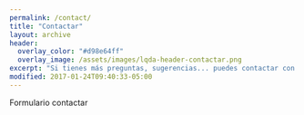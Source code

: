 ```yaml
---
permalink: /contact/
title: "Contactar"
layout: archive
header:
  overlay_color: "#d98e64ff"
  overlay_image: /assets/images/lqda-header-contactar.png
excerpt: "Si tienes más preguntas, sugerencias... puedes contactar con nosotros"
modified: 2017-01-24T09:40:33-05:00
---
```


Formulario contactar
